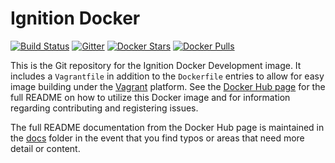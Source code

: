 # Ignition Docker

[![Build Status](https://travis-ci.org/thirdgen88/ignition-docker.svg?branch=master)](https://travis-ci.org/thirdgen88/ignition-docker)
[![Gitter](https://img.shields.io/gitter/room/nwjs/nw.js.svg)](https://gitter.im/ignition-docker/Lobby?utm_source=share-link&utm_medium=link&utm_campaign=share-link)
[![Docker Stars](https://img.shields.io/docker/stars/kcollins/ignition.svg)](https://hub.docker.com/r/kcollins/ignition)
[![Docker Pulls](https://img.shields.io/docker/pulls/kcollins/ignition.svg)](https://hub.docker.com/r/kcollins/ignition)


This is the Git repository for the Ignition Docker Development image.  It includes a `Vagrantfile` in addition to the `Dockerfile` entries to allow for easy image building under the [Vagrant](https://vagrantup.com) platform.  See the [Docker Hub page](https://hub.docker.com/r/kcollins/ignition/ ) for the full README on how to utilize this Docker image and for information regarding contributing and registering issues.

The full README documentation from the Docker Hub page is maintained in the [docs](https://github.com/thirdgen88/ignition-docker/tree/master/docs) folder in the event that you find typos or areas that need more detail or content.